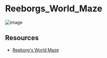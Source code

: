 # Reeborgs_World_Maze

![image](https://github.com/drashtee-parmar/Reeborgs_World_Maze/assets/92812999/b416a56f-78b0-4973-bcad-391a2c489cf3)

## Resources
- [Reeborg's World Maze](https://reeborg.ca/reeborg.html?lang=en&mode=python&menu=worlds%2Fmenus%2Freeborg_intro_en.json&name=Maze&url=worlds%2Ftutorial_en%2Fmaze1.json)

